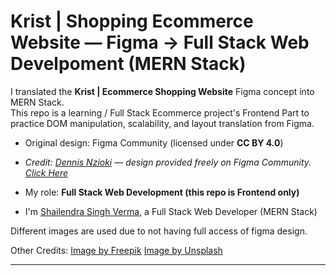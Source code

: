 # Krist | Shopping Ecommerce Website — Figma → Full Stack Web Develpoment (MERN Stack)

I translated the **Krist | Ecommerce Shopping Website** Figma concept into MERN Stack.  
This repo is a learning / Full Stack Ecommerce project's Frontend Part to practice DOM manipulation, scalability, and layout translation from Figma.

- Original design: Figma Community (licensed under **CC BY 4.0**)
- _Credit: [Dennis Nzioki](https://www.figma.com/@dnxempire) — design provided freely on Figma Community._ _[Click Here](https://www.figma.com/community/file/1331059570995696876)_
- My role: **Full Stack Web Development (this repo is Frontend only)**

- I'm [Shailendra Singh Verma](https://github.com/Shailendra99Web), a Full Stack Web Developer (MERN Stack)

Different images are used due to not having full access of figma design.

Other Credits: 
[Image by Freepik](https://www.freepik.com/)
[Image by Unsplash](https://unsplash.com/)

---
